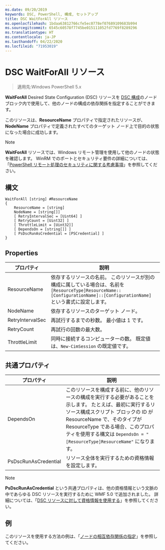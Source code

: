 ```yaml
---
ms.date: 09/20/2019
keywords: DSC, PowerShell, 構成, セットアップ
title: DSC WaitForAll リソース
ms.openlocfilehash: 1bdaa63812766cfe5ec0778ef07689109683b994
ms.sourcegitcommit: 6545c60578f7745be015111052fd7769f8289296
ms.translationtype: HT
ms.contentlocale: ja-JP
ms.lasthandoff: 04/22/2020
ms.locfileid: "71953019"
---
```

# <a name="dsc-waitforall-resource"></a>DSC WaitForAll リソース

> 適用先:Windows PowerShell 5.x

**WaitForAll** Desired State Configuration (DSC) リソースを [DSC 構成](../../../configurations/configurations.md)のノード ブロック内で使用して、他のノードの構成の依存関係を指定することができます。

このリソースは、**ResourceName** プロパティで指定されたリソースが、**NodeName** プロパティで定義されたすべてのターゲット ノード上で目的の状態になった場合に成功します。

> [!NOTE]
> **WaitForAll** リソースでは、Windows リモート管理を使用して他のノードの状態を確認します。 WinRM でのポートとセキュリティ要件の詳細については、「[PowerShell リモート処理のセキュリティに関する考慮事項](/powershell/scripting/learn/remoting/winrmsecurity?view=powershell-6)」を参照してください。

## <a name="syntax"></a>構文

```Syntax
WaitForAll [string] #ResourceName
{
    ResourceName = [string]
    NodeName = [string[]]
    [ RetryIntervalSec = [Uint64] ]
    [ RetryCount = [Uint32] ]
    [ ThrottleLimit = [Uint32]]
    [ DependsOn = [string[]] ]
    [ PsDscRunAsCredential = [PSCredential] ]
}
```

## <a name="properties"></a>Properties

|プロパティ |説明 |
|---|---|
|ResourceName |依存するリソースの名前。 このリソースが別の構成に属している場合は、名前を `[ResourceType]ResourceName::[ConfigurationName]::[ConfigurationName]` という書式に設定します。 |
|NodeName |依存するリソースのターゲット ノード。 |
|RetryIntervalSec |再試行するまでの秒数。 最小値は 1 です。 |
|RetryCount |再試行の回数の最大数。 |
|ThrottleLimit |同時に接続するコンピューターの数。 既定値は、`New-CimSession` の既定値です。 |

## <a name="common-properties"></a>共通プロパティ

|プロパティ |説明 |
|---|---|
|DependsOn |このリソースを構成する前に、他のリソースの構成を実行する必要があることを示します。 たとえば、最初に実行するリソース構成スクリプト ブロックの ID が ResourceName で、そのタイプが ResourceType である場合、このプロパティを使用する構文は `DependsOn = "[ResourceType]ResourceName"` になります。 |
|PsDscRunAsCredential |リソース全体を実行するための資格情報を設定します。 |

> [!NOTE]
> **PsDscRunAsCredential** という共通プロパティは、他の資格情報という文脈の中であらゆる DSC リソースを実行するために WMF 5.0 で追加されました。 詳細については、「[DSC リソースに対して資格情報を使用する](../../../configurations/runasuser.md)」を参照してください。

## <a name="example"></a>例

このリソースを使用する方法の例は、「[ノードの相互依存関係の指定](../../../configurations/crossNodeDependencies.md)」を参照してください。